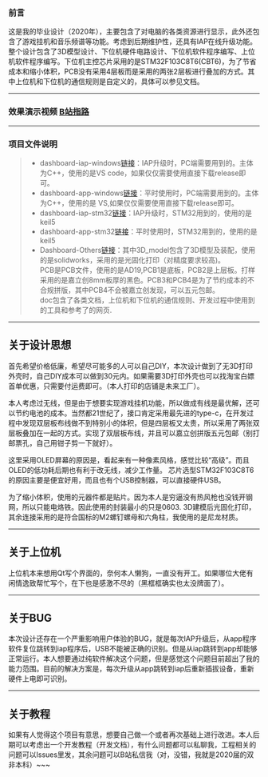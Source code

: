 ### 前言

这是我的毕业设计（2020年），主要包含了对电脑的各类资源进行显示，此外还包含了游戏挂机和音乐频谱等功能。考虑到后期维护性，还具有IAP在线升级功能。整个设计包含了3D模型设计、下位机硬件电路设计、下位机软件程序编写、上位机软件程序编写。下位机主控芯片采用的是STM32F103C8T6(CBT6)，为了节省成本和缩小体积，PCB没有采用4层板而是采用的两张2层板进行叠加的方式。其中上位机和下位机的通信规则是自定义的，具体可以参见文档。

------

### 效果演示视频 [B站指路](https://www.bilibili.com/video/BV1Yv411B7Ur/)
------
### 项目文件说明
> * dashboard-iap-windows[链接](https://github.com/POTN-dashboard/dashboard-iap-windows)：IAP升级时，PC端需要用到的。主体为C++，使用的是VS code，如果仅仅需要使用直接下载release即可。
> * dashboard-app-windows[链接](https://github.com/POTN-dashboard/dashboard-app-windows)：平时使用时，PC端需要用到的。主体为C++，使用的是 VS,如果仅仅需要使用直接下载release即可。
> * dashboard-iap-stm32[链接](https://github.com/POTN-dashboard/dashboard-iap-stm32)：IAP升级时，STM32用到的，使用的是keil5
> * dashboard-app-stm32[链接](https://github.com/POTN-dashboard/dashboard-app-stm32)：平时使用时，STM32用到的，使用的是keil5
> * Dashboard-Others[链接](https://github.com/POTN-dashboard/Dashboard-Others)：其中3D_model包含了3D模型及装配，使用的是solidworks，采用的是光固化打印（对精度要求较高)。  
PCB是PCB文件，使用的是AD19,PCB1是底板，PCB2是上层板。打样采用的是嘉立创8mm板厚的黑色。PCB3和PCB4是为了节约成本的不合规拼版，其中PCB4不会被嘉立创发现，可以五元包邮。  
doc包含了各类文档，上位机和下位机的通信规则、开发过程中使用到的工具和参考了的网页.
 

------
 
## 关于设计思想
 首先希望价格低廉，希望尽可能多的人可以自己DIY，本次设计做到了无3D打印外壳时，自己DIY成本可以做到30元内。如果需要3D打印外壳也可以找淘宝白嫖首单优惠，只需要付运费即可。（本人打印的店铺是未来工厂）。  
 
 本人考虑过无线，但是由于想要实现游戏挂机功能，所以做成有线是最优解，还可以节约电池的成本。当然都21世纪了，接口肯定采用最先进的type-c，在开发过程中发现双层板布线做不到特别小的体积，但是四层板又太贵，所以采用了两张双层板叠加在一起的方式。实现了双层板布线，并且可以嘉立创拼版五元包邮（别打邮票孔，自己用钳子剪一下就好）。  
 
 这里采用OLED屏幕的原因是，看起来有一种像素风格，感觉比较“高级”。而且OLED的低功耗后期也有利于改无线，减少工作量。
 芯片选型STM32F103C8T6的原因主要是便宜好用，而且也有个USB控制器，可以直接硬件USB。
 
 为了缩小体积，使用的元器件都是贴片。因为本人是穷逼没有热风枪也没钱开钢网，所以只能电烙铁。因此使用的封装最小的只是0603.
 3D建模后光固化打印，其余连接采用的是符合国标的M2螺钉螺母和六角柱，我使用的是尼龙材质。

 ------

 ## 关于上位机
 上位机本来想用Qt写个界面的，奈何本人懒狗，一直没有开工。如果哪位大佬有闲情逸致帮忙写个，在下也是感激不尽的（黑框框确实也太没牌面了）。

------
 ## 关于BUG
 本次设计还存在一个严重影响用户体验的BUG，就是每次IAP升级后，从app程序软件复位跳转到iap程序后，USB不能被正确的识别。但是从iap跳转到app却能够正常运行。本人想要通过纯软件解决这个问题，但是感觉这个问题目前超出了我的能力范围。目前的解决方案是，每次升级从app跳转到iap后重新插拔设备，重新硬件上电即可识别。

------
 ## 关于教程
 如果有人觉得这个项目有意思，想要自己做一个或者再次基础上进行改进。本人后期可以考虑出一个开发教程（开发文档），有什么问题都可以私聊我，工程相关的问题可以Issues里发，其余问题可以B站私信我（对，没错，我就是2020届的双非本科）~~~